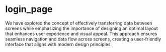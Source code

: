 # login_page
We have explored the concept of effectively transferring data between screens while emphasizing the importance of designing an optimal layout that enhances user experience and visual appeal. This approach ensures seamless navigation and data flow across screens, creating a user-friendly interface that aligns with modern design principles.
